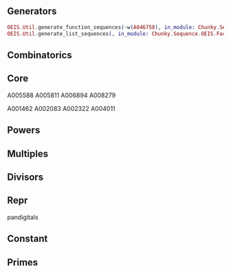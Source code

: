 ## Generators

```elixir 
OEIS.Util.generate_function_sequences(~w(A046758), in_module: Chunky.Sequence.OEIS.Factors)
OEIS.Util.generate_list_sequences(, in_module: Chunky.Sequence.OEIS.Factors)
```

## Combinatorics



## Core


A005588 A005811 A006894 A008279

A001462
A002083
A002322
A004011

## Powers


## Multiples


## Divisors




## Repr

pandigitals

## Constant


## Primes

